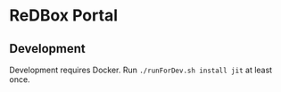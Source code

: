 # ReDBox Portal

## Development
Development requires Docker. Run `./runForDev.sh install jit` at least once.

